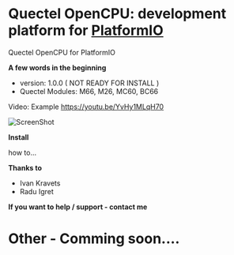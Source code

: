 # Quectel OpenCPU: development platform for [PlatformIO](http://platformio.org)
Quectel OpenCPU for PlatformIO


**A few words in the beginning**
* version: 1.0.0 ( NOT READY FOR INSTALL )
* Quectel Modules: M66, M26, MC60, BC66


Video: Example 
https://youtu.be/YvHy1MLqH70

![ScreenShot](https://raw.githubusercontent.com/Wiz-IO/platform-opencpu/master/screenshot.png) 


**Install**

how to...


**Thanks to**

* Ivan Kravets
* Radu Igret


**If you want to help / support - contact me**

# Other - Comming soon....